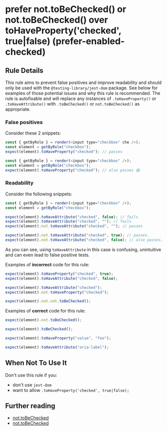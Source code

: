 # prefer not.toBeChecked() or not.toBeChecked() over toHaveProperty('checked', true|false) (prefer-enabled-checked)

## Rule Details

This rule aims to prevent false positives and improve readability and should
only be used with the `@testing-library/jest-dom` package. See below for
examples of those potential issues and why this rule is recommended. The rule is
autofixable and will replace any instances of `.toHaveProperty()` or
`.toHaveAttribute()` with `.toBeChecked()` or `not.toBeChecked()` as
appropriate.

### False positives

Consider these 2 snippets:

```js
const { getByRole } = render(<input type="checkbox" che />);
const element = getByRole("checkbox");
expect(element).toHaveProperty("checked"); // passes

const { getByRole } = render(<input type="checkbox" />);
const element = getByRole("checkbox");
expect(element).toHaveProperty("checked"); // also passes 😱
```

### Readability

Consider the following snippets:

```js
const { getByRole } = render(<input type="checkbox" />);
const element = getByRole("checkbox");

expect(element).toHaveAttribute("checked", false); // fails
expect(element).toHaveAttribute("checked", ""); // fails
expect(element).not.toHaveAttribute("checked", ""); // passes

expect(element).not.toHaveAttribute("checked", true); // passes.
expect(element).not.toHaveAttribute("checked", false); // also passes.
```

As you can see, using `toHaveAttribute` in this case is confusing, unintuitive
and can even lead to false positive tests.

Examples of **incorrect** code for this rule:

```js
expect(element).toHaveProperty("checked", true);
expect(element).toHaveAttribute("checked", false);

expect(element).toHaveAttribute("checked");
expect(element).not.toHaveProperty("checked");

expect(element).not.not.toBeChecked();
```

Examples of **correct** code for this rule:

```js
expect(element).not.toBeChecked();

expect(element).toBeChecked();

expect(element).toHaveProperty("value", "foo");

expect(element).toHaveAttribute("aria-label");
```

## When Not To Use It

Don't use this rule if you:

- don't use `jest-dom`
- want to allow `.toHaveProperty('checked', true|false);`

## Further reading

- [not.toBeChecked](https://github.com/testing-library/jest-dom#not.toBeChecked)
- [not.toBeChecked](https://github.com/testing-library/jest-dom#not.toBeChecked)

